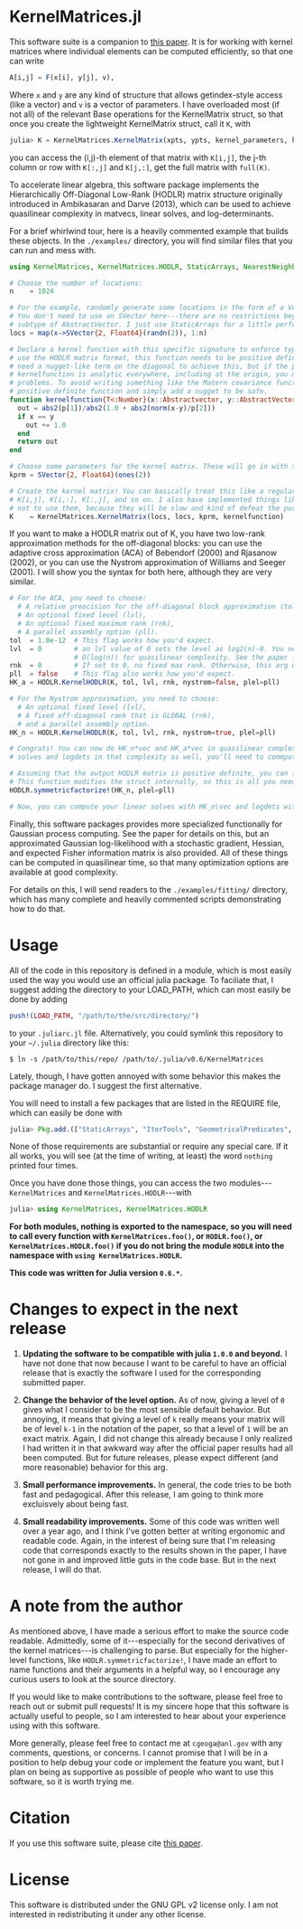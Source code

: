 
# KernelMatrices.jl

This software suite is a companion to [this paper](https://arxiv.org/abs/1808.03215). It is for
working with kernel matrices where individual elements can be computed efficiently, so that one can
write
```julia
A[i,j] = F(x[i], y[j], v),
```
Where `x` and `y` are any kind of structure that allows getindex-style access (like a vector) and
`v` is a vector of parameters.  I have overloaded most (if not all) of the relevant Base operations
for the KernelMatrix struct, so that once you create the lightweight KernelMatrix struct, call it
`K`, with 
```julia
julia> K = KernelMatrices.KernelMatrix(xpts, ypts, kernel_parameters, kernel_function)
```
you can access the (i,j)-th element of that matrix with `K[i,j]`, the j-th column or row with
`K[:,j]` and `K[j,:]`, get the full matrix with `full(K)`. 

To accelerate linear algebra, this software package implements the Hierarchically Off-Diagonal
Low-Rank (HODLR) matrix structure originally introduced in Ambikasaran and Darve (2013), which can
be used to achieve quasilinear complexity in matvecs, linear solves, and log-determinants.

For a brief whirlwind tour, here is a heavily commented example that builds these objects. In the
`./examples/` directory, you will find similar files that you can run and mess with.
```julia
using KernelMatrices, KernelMatrices.HODLR, StaticArrays, NearestNeighbors

# Choose the number of locations:
n    = 1024

# For the example, randomly generate some locations in the form of a Vector{SVector{2, Float64}}.
# You don't need to use an SVector here---there are no restrictions beyond the locations being a
# subtype of AbstractVector. I just use StaticArrays for a little performance boost.
locs = map(x->SVector{2, Float64}(randn(2)), 1:n)

# Declare a kernel function with this specific signature to enforce type stability. If you want to
# use the HODLR matrix format, this function needs to be positive definite. It absolutely does NOT
# need a nugget-like term on the diagonal to achieve this, but if the positive definite
# kernelfunction is analytic everywhere, including at the origin, you may encounter some numerical
# problems. To avoid writing something like the Matern covariance function here, I pick a simpler
# positive definite function and simply add a nugget to be safe.
function kernelfunction{T<:Number}(x::Abstractvector, y::AbstractVector, p::AbstractVector{T})::T
  out = abs2(p[1])/abs2(1.0 + abs2(norm(x-y)/p[2]))
  if x == y
    out += 1.0
  end
  return out
end

# Choose some parameters for the kernel matrix. These will go in with the p argument in kernelfunction.
kprm = SVector{2, Float64}(ones(2))

# Create the kernel matrix! You can basically treat this like a regular array and do things like
# K[i,j], K[i,:], K[:,j], and so on. I also have implemented things like K*vec, but I encourage you
# not to use them, because they will be slow and kind of defeat the purpose.
K    = KernelMatrices.KernelMatrix(locs, locs, kprm, kernelfunction)
```

If you want to make a HODLR matrix out of K, you have two low-rank approximation methods for the
off-diagonal blocks: you can use the adaptive cross approximation (ACA) of Bebendorf (2000) and
Rjasanow (2002), or you can use the Nystrom approximation of Williams and Seeger (2001). I will show
you the syntax for both here, although they are very similar.

```julia
# For the ACA, you need to choose:
  # A relative preocision for the off-diagonal block approximation (tol),
  # An optional fixed level (lvl),
  # An optional fixed maximum rank (rnk),
  # A parallel assembly option (pll).
tol  = 1.0e-12  # This flag works how you'd expect.
lvl  = 0        # an lvl value of 0 sets the level as log2(n)-8. You need the level to grows as
                # O(log(n)) for quasilinear complexity. See the paper for details.
rnk  = 0        # If set to 0, no fixed max rank. Otherwise, this arg works as you'd expect.
pll  = false    # This flag also works how you'd expect.
HK_a = HODLR.KernelHODLR(K, tol, lvl, rnk, nystrom=false, plel=pll)

# For the Nystrom approximation, you need to choose:
  # An optional fixed level (lvl),
  # A fixed off-diagonal rank that is GLOBAL (rnk),
  # and a parallel assembly option.
HK_n = HODLR.KernelHODLR(K, tol, lvl, rnk, nystrom=true, plel=pll)

# Congrats! You can now do HK_n*vec and HK_a*vec in quasilinear complexity. If you want to do the
# solves and logdets in that complexity as well, you'll need to commpute the symmetrix factorization.

# Assuming that the output HODLR matrix is positive definite, you can factorize the matrix easily.
# This function modifies the struct internally, so this is all you need to do.
HODLR.symmetricfactorize!(HK_n, plel=pll)

# Now, you can compute your linear solves with HK_n\vec and logdets with logdet(HK_n).
```

Finally, this software packages provides more specialized functionally for Gaussian process
computing. See the paper for details on this, but an approximated Gaussian log-likelihood with a
stochastic gradient, Hessian, and expected Fisher information matrix is also provided. All of these
things can be computed in quasilinear time, so that many optimization options are available at good
complexity.

For details on this, I will send readers to the `./examples/fitting/` directory, which has many
complete and heavily commented scripts demonstrating how to do that.


# Usage

All of the code in this repository is defined in a module, which is most easily used the way you
would use an official julia package. To faciliate that, I suggest adding the directory to your
LOAD_PATH, which can most easily be done by adding
```julia
push!(LOAD_PATH, "/path/to/the/src/directory/")
```
to your `.juliarc.jl` file. Alternatively, you could symlink this repository to your `~/.julia`
directory like this:
```
$ ln -s /path/to/this/repo/ /path/to/.julia/v0.6/KernelMatrices
```
Lately, though, I have gotten annoyed with some behavior this makes the package manager do. I suggest
the first alternative.

You will need to install a few packages that are listed in the REQUIRE file, which can easily be done
with 
```julia
julia> Pkg.add.(["StaticArrays", "IterTools", "GeometricalPredicates", "NearestNeighbors"])
```
None of those requirements are substantial or require any special care. If it all works, you will see
(at the time of writing, at least) the word `nothing` printed four times.

Once you have done those things, you can access the two modules---`KernelMatrices` and
`KernelMatrices.HODLR`---with
```julia
julia> using KernelMatrices, KernelMatrices.HODLR
```
**For both modules, nothing is exported to the namespace, so you will need to call every function
with `KernelMatrices.foo()`, or `HODLR.foo()`, or `KernelMatrices.HODLR.foo()` if you do not bring
the module `HODLR` into the namespace with `using KernelMatrices.HODLR`.**

**This code was written for Julia version `0.6.*`.**


# Changes to expect in the next release

1. **Updating the software to be compatible with julia `1.0.0` and beyond.** I have not done
   that now because I want to be careful to have an official release that is exactly the software I
   used for the corresponding submitted paper.

2. **Change the behavior of the level option.** As of now, giving a level of `0` gives what I
   consider to be the most sensible default behavior. But annoying, it means that giving a level of
   `k` really means your matrix will be of level `k-1` in the notation of the paper, so that a level
   of `1` will be an exact matrix. Again, I did not change this already because I only realized I had 
   written it in that awkward way after the official paper results had all been computed. But for 
   future releases, please expect different (and more reasonable) behavior for this arg.

3. **Small performance improvements.** In general, the code tries to be both fast and
   pedagogical. After this release, I am going to think more excluisvely about being fast.

4. **Small readability improvements.** Some of this code was written well over a year ago, and I
   think I've gotten better at writing ergonomic and readable code. Again, in the interest of being
   sure that I'm releasing code that corresponds exactly to the results shown in the paper, I have
   not gone in and improved little guts in the code base. But in the next release, I will do that.


# A note from the author

As mentioned above, I have made a serious effort to make the source code readable. Admittedly, some
of it---especially for the second derivatives of the kernel matrices---is challenging to parse. But
especially for the higher-level functions, like `HODLR.symmetricfactorize!`, I have made an effort
to name functions and their arguments in a helpful way, so I encourage any curious users to look at
the source directory.

If you would like to make contributions to the software, please feel free to reach out or submit
pull requests! It is my sincere hope that this software is actually useful to people, so I am
interested to hear about your experience using with this software.

More generally, please feel free to contact me at `cgeoga@anl.gov` with any comments, questions, or
concerns. I cannot promise that I will be in a position to help debug your code or implement the
feature you want, but I plan on being as supportive as possible of people who want to use this
software, so it is worth trying me.


# Citation

If you use this software suite, please cite [this paper](https://arxiv.org/abs/1808.03215).


# License

This software is distributed under the GNU GPL v2 license only. I am not interested in
redistributing it under any other license.

